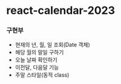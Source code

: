# react-calendar-2023

### 구현부
- 현재의 년, 월, 일 조회(Date 객체)
- 해당 월의 말일 구하기
- 오늘 날짜 확인하기
- 이전달, 다음달 기능
- 주말 스타일(동적 class)
